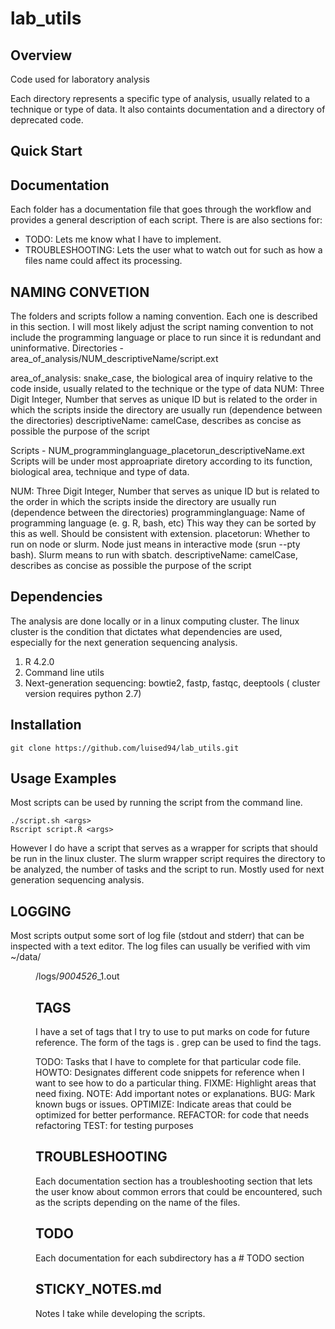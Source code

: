 # lab_utils

## Overview
Code used for laboratory analysis

Each directory represents a specific type of analysis, usually related to a technique or type of data. It also containts documentation and a directory of deprecated code.

## Quick Start

## Documentation 
Each folder has a documentation file that goes through the workflow and provides a general description of each script.
There is are also sections for:
- TODO: Lets me know what I have to implement. 
- TROUBLESHOOTING: Lets the user what to watch out for such as how a files name could affect its processing. 

## NAMING CONVETION
The folders and scripts follow a naming convention. Each one is described in this section.
I will most likely adjust the script naming convention to not include the programming language or place to run since it is redundant and uninformative. 
Directories - area_of_analysis/NUM_descriptiveName/script.ext

area_of_analysis: snake_case, the biological area of inquiry relative to the code inside, usually related to the technique or the type of data
NUM: Three Digit Integer, Number that serves as unique ID but is related to the order in which the scripts inside the directory are usually run (dependence between the directories)
descriptiveName: camelCase, describes as concise as possible the purpose of the script

Scripts - NUM_programminglanguage_placetorun_descriptiveName.ext
Scripts will be under most approapriate diretory according to its function, biological area, technique and type of data. 

NUM: Three Digit Integer, Number that serves as unique ID but is related to the order in which the scripts inside the directory are usually run (dependence between the directories)
programminglanguage: Name of programming language (e. g. R, bash, etc) This way they can be sorted by this as well. Should be consistent with extension.
placetorun: Whether to run on node or slurm. Node just means in interactive mode (srun --pty bash). Slurm means to run with sbatch. 
descriptiveName: camelCase, describes as concise as possible the purpose of the script

## Dependencies
The analysis are done locally or in a linux computing cluster. The linux cluster is the condition that dictates what dependencies are used, especially for the next generation sequencing analysis.

1. R 4.2.0
2. Command line utils
3. Next-generation sequencing: bowtie2, fastp, fastqc, deeptools ( cluster version requires python 2.7)
## Installation
```{bash}
git clone https://github.com/luised94/lab_utils.git
```

## Usage Examples
Most scripts can be used by running the script from the command line.
```{bash}
./script.sh <args>
Rscript script.R <args>
```
However I do have a script that serves as a wrapper for scripts that should be run in the linux cluster. The slurm wrapper script requires the directory to be analyzed, the number of tasks and the script to run. Mostly used for next generation sequencing analysis.

## LOGGING
Most scripts output some sort of log file (stdout and stderr) that can be inspected with a text editor. The log files can usually be verified with vim ~/data/<dir>/logs/*_9004526_*_1.out

## TAGS 
I have a set of tags that I try to use to put marks on code for future reference. The form of the tags is <comment><TAG>. grep can be used to find the tags.

TODO: Tasks that I have to complete for that particular code file. 
HOWTO: Designates different code snippets for reference when I want to see how to do a particular thing.
FIXME: Highlight areas that need fixing.
NOTE: Add important notes or explanations.
BUG: Mark known bugs or issues.
OPTIMIZE: Indicate areas that could be optimized for better performance.
REFACTOR: for code that needs refactoring
TEST: for testing purposes


## TROUBLESHOOTING 
Each documentation section has a troubleshooting section that lets the user know about common errors that could be encountered, such as the scripts depending on the name of the files.

## TODO
Each documentation for each subdirectory has a # TODO section 

## STICKY_NOTES.md
Notes I take while developing the scripts. 



